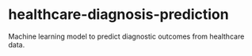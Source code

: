 # healthcare-diagnosis-prediction
Machine learning model to predict diagnostic outcomes from healthcare data.
